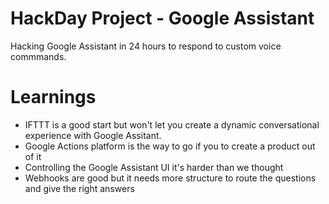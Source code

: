 # HackDay Project - Google Assistant 
Hacking Google Assistant in 24 hours to respond to custom voice commmands.


# Learnings
- IFTTT is a good start but won't let you create a dynamic conversational experience with Google Assitant.
- Google Actions platform is the way to go if you to create a product out of it
- Controlling the Google Assistant UI it's harder than we thought
- Webhooks are good but it needs more structure to route the questions and give the right answers


